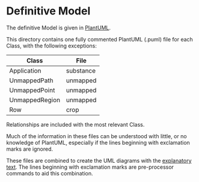 # Definitive Model
The definitive Model is given in [PlantUML](https://plantuml.com/).

This directory contains one fully commented PlantUML (.puml) file for each Class, with the following exceptions:

|Class|File|
|---------|--------|
|Application|substance|
|UnmappedPath|unmapped|
|UnmappedPoint|unmapped|
|UnmappedRegion|unmapped|
|Row|crop|

Relationships are included with the most relevant Class.

Much of the information in these files can be understood with little, or no knowledge of PlantUML, especially if the
lines beginning with exclamation marks are ignored.

These files are combined to create the UML diagrams with the [explanatory text](https://github.com/Charles1625/crop-production-ontology/blob/main/README.md#development-of-the-model).  The lines beginning with exclamation
marks are pre-processor commands to aid this combination.
